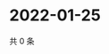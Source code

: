 # 2022-01-25

共 0 条

<!-- BEGIN WEIBO -->
<!-- 最后更新时间 Tue Jan 25 2022 03:00:46 GMT+0800 (China Standard Time) -->

<!-- END WEIBO -->
